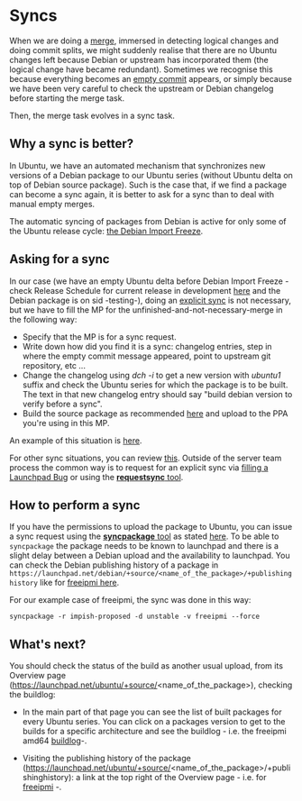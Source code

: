 Syncs
=====

When we are doing a [merge](https://github.com/canonical/ubuntu-maintainers-handbook/blob/master/PackageMerging.md#merging),
immersed in detecting logical changes and doing commit splits,
we might suddenly realise that there are no Ubuntu changes left because Debian or upstream has incorporated
them (the logical change have became redundant). Sometimes we recognise this because everything becomes an
[empty commit](https://github.com/canonical/ubuntu-maintainers-handbook/blob/c338c20208865a3cc42d0d464783df4f21b2e10b/PackageMerging.md#empty-commits) appears,
or simply because we have been very careful to check the upstream or Debian changelog before starting the merge task.

Then, the merge task evolves in a sync task.


Why a sync is better?
---------------------

In Ubuntu, we have an automated mechanism that synchronizes new versions of a Debian package to
our Ubuntu series (without Ubuntu delta on top of Debian source package). Such is the case that, if we find a package can become a sync again, it is better to ask for a sync than to deal with manual empty merges.

The automatic syncing of packages from Debian is active for only some of the Ubuntu release cycle: [the Debian Import Freeze](https://wiki.ubuntu.com/DebianImportFreeze).


Asking for a sync
-----------------

In our case (we have an empty Ubuntu delta before Debian Import Freeze - check Release Schedule for current release in development [here](https://wiki.ubuntu.com/ReleaseSchedule) and the Debian package is on sid -testing-), doing an [explicit sync](https://wiki.ubuntu.com/SyncRequestProcess#Content_of_a_sync_request) is not necessary, but we have to fill the MP for the unfinished-and-not-necessary-merge in the following way:

- Specify that the MP is for a sync request.
- Write down how did you find it is a sync: changelog entries, step in where the empty commit message appeared, point to upstream git repository, etc ...
- Change the changelog using *dch -i* to get a new version with *ubuntu1* suffix and check the Ubuntu series for which the package is to be built. The text in that new changelog entry should say "build debian version to verify before a sync".
- Build the source package as recommended [here](https://github.com/canonical/ubuntu-maintainers-handbook/blob/master/PackageBuilding.md#using-dpkg-buildpackage) and upload to the PPA you're using in this MP.

An example of this situation is [here](https://code.launchpad.net/~mirespace/ubuntu/+source/freeipmi/+git/freeipmi/+merge/407014).

For other sync situations, you can review [this](https://wiki.ubuntu.com/SyncRequestProcess). Outside of the server team process the common way is to request for an explicit sync via [filling a Launchpad Bug](https://wiki.ubuntu.com/SyncRequestProcess#For_people_requiring_sponsorship) or using the [**requestsync** tool](https://manpages.ubuntu.com/manpages/impish/man1/requestsync.1.html).


How to perform a sync
---------------------

If you have the permissions to upload the package to Ubuntu, you can issue a sync request using the [**syncpackage** tool](http://manpages.ubuntu.com/manpages/impish/man1/syncpackage.1.html) as stated [here](https://wiki.ubuntu.com/SyncRequestProcess#For_people_with_permission_to_upload_the_package_to_Ubuntu).
To be able to `syncpackage` the package needs to be known to launchpad and there is a slight delay between a Debian upload and the availability to launchpad. You can check the Debian publishing history of a package in `https://launchpad.net/debian/+source/<name_of_the_package>/+publishinghistory` like for [freeipmi here](https://launchpad.net/debian/+source/freeipmi/+publishinghistory).

For our example case of freeipmi, the sync was done in this way:

```shell
syncpackage -r impish-proposed -d unstable -v freeipmi --force
```


What's next?
------------

You should check the status of the build as another usual upload, from its Overview page (https://launchpad.net/ubuntu/+source/<name_of_the_package>), checking the buildlog:

- In the main part of that page you can see the list of built packages for every Ubuntu series. You can click on a packages version to get to the builds for a specific architecture and see the buildlog - i.e. the freeipmi amd64 [buildlog](https://launchpad.net/ubuntu/+source/freeipmi/1.6.6-4/+build/21971101/+files/buildlog_ubuntu-impish-amd64.freeipmi_1.6.6-4_BUILDING.txt.gz)-.

- Visiting the publishing history of the package (https://launchpad.net/ubuntu/+source/<name_of_the_package>/+publishinghistory): a link at the top right of the Overview page - i.e. for [freeipmi](https://launchpad.net/ubuntu/+source/freeipmi/+publishinghistory) -.
